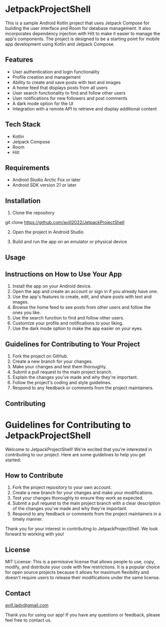 # JetpackProjectShell

This is a sample Android Kotlin project that uses Jetpack Compose for building the user interface and Room for database management. It also incorporates dependency injection with Hilt to make it easier to manage the app's components. The project is designed to be a starting point for mobile app development using Kotlin and Jetpack Compose.

## Features

- User authentication and login functionality
- Profile creation and management
- Ability to create and save posts with text and images
- A home feed that displays posts from all users
- User search functionality to find and follow other users
- User notifications for new followers and post comments
- A dark mode option for the UI
- Integration with a remote API to retrieve and display additional content

## Tech Stack

- Kotlin
- Jetpack Compose
- Room
- Hilt

## Requirements

- Android Studio Arctic Fox or later
- Android SDK version 21 or later

## Installation

1. Clone the repository

git clone https://github.com/avill2022/JetpackProjectShell

2. Open the project in Android Studio

3. Build and run the app on an emulator or physical device

## Usage

## Instructions on How to Use Your App

1. Install the app on your Android device.
2. Open the app and create an account or sign in if you already have one.
3. Use the app's features to create, edit, and share posts with text and images.
4. Browse the home feed to see posts from other users and follow the ones you like.
5. Use the search function to find and follow other users.
6. Customize your profile and notifications to your liking.
7. Use the dark mode option to make the app easier on your eyes.

## Guidelines for Contributing to Your Project

1. Fork the project on GitHub.
2. Create a new branch for your changes.
3. Make your changes and test them thoroughly.
4. Submit a pull request to the main project branch.
5. Explain the changes you've made and why they're important.
6. Follow the project's coding and style guidelines.
7. Respond to any feedback or comments from the project maintainers.

## Contributing

# Guidelines for Contributing to JetpackProjectShell

Welcome to JetpackProjectShell! We're excited that you're interested in contributing to our project. Here are some guidelines to help you get started:

## How to Contribute

1. Fork the project repository to your own account.
2. Create a new branch for your changes and make your modifications.
3. Test your changes thoroughly to ensure they work as expected.
4. Submit a pull request to the main project branch with a clear description of the changes you've made and why they're important.
5. Respond to any feedback or comments from the project maintainers in a timely manner.

Thank you for your interest in contributing to JetpackProjectShell. We look forward to working with you!


## License

MIT License: This is a permissive license that allows people to use, copy, modify, and distribute your code with few restrictions. It is a popular choice for open source projects because it allows for maximum flexibility and doesn't require users to release their modifications under the same license.

## Contact

avill.ladv@gmail.com

Thank you for using our app! If you have any questions or feedback, please feel free to contact us. 
